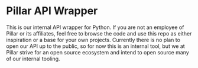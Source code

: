 # Pillar API Wrapper

This is our internal API wrapper for Python. If you are not an employee of Pillar or its affiliates, feel free to browse the code and use this repo as either inspiration or a base for your own projects. Currently there is no plan to open our API up to the public, so for now this is an internal tool, but we at Pillar strive for an open source ecosystem and intend to open source many of our internal tooling.
